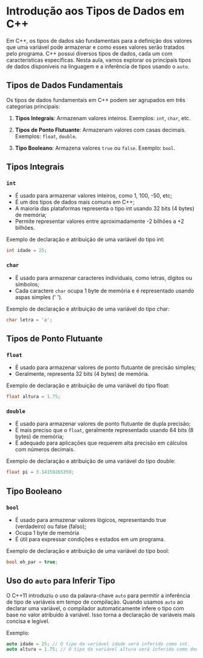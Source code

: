 # Introdução aos Tipos de Dados em C++

Em C++, os tipos de dados são fundamentais para a definição dos valores que uma variável pode armazenar e como esses valores serão tratados pelo programa. C++ possui diversos tipos de dados, cada um com características específicas. Nesta aula, vamos explorar os principais tipos de dados disponíveis na linguagem e a inferência de tipos usando o `auto`.

## Tipos de Dados Fundamentais

Os tipos de dados fundamentais em C++ podem ser agrupados em três categorias principais:

1. **Tipos Integrais**: Armazenam valores inteiros. Exemplos: `int`, `char`, etc.

2. **Tipos de Ponto Flutuante**: Armazenam valores com casas decimais. Exemplos: `float`, `double`.

3. **Tipo Booleano**: Armazena valores `true` ou `false`. Exemplo: `bool`.

## Tipos Integrais

### `int`

- É usado para armazenar valores inteiros, como 1, 100, -50, etc;
- É um dos tipos de dados mais comuns em C++;
- A maioria das plataformas representa o tipo int usando 32 bits (4 bytes) de memória;
- Permite representar valores entre aproximadamente -2 bilhões a +2 bilhões.

Exemplo de declaração e atribuição de uma variável do tipo int:

```c++
int idade = 25;
```

### `char`

- É usado para armazenar caracteres individuais, como letras, dígitos ou símbolos;
- Cada caractere `char` ocupa 1 byte de memória e é representado usando aspas simples (' ').

Exemplo de declaração e atribuição de uma variável do tipo char:

```c++
char letra = 'a';
```

## Tipos de Ponto Flutuante

### `float`

- É usado para armazenar valores de ponto flutuante de precisão simples;
- Geralmente, representa 32 bits (4 bytes) de memória.

Exemplo de declaração e atribuição de uma variável do tipo float:

```c++
float altura = 1.75;
```

### `double`

- É usado para armazenar valores de ponto flutuante de dupla precisão;
- É mais preciso que o `float`, geralmente representado usando 64 bits (8 bytes) de memória;
- É adequado para aplicações que requerem alta precisão em cálculos com números decimais.

Exemplo de declaração e atribuição de uma variável do tipo double:

```c++
float pi = 3.14159265359;
```

## Tipo Booleano

### `bool`

- É usado para armazenar valores lógicos, representando true (verdadeiro) ou false (falso);
- Ocupa 1 byte de memória
- É útil para expressar condições e estados em um programa.

Exemplo de declaração e atribuição de uma variável do tipo bool:

```c++
bool eh_par = true;
```

## Uso do `auto` para Inferir Tipo

O C++11 introduziu o uso da palavra-chave `auto` para permitir a inferência de tipo de variáveis em tempo de compilação. Quando usamos `auto` ao declarar uma variável, o compilador automaticamente infere o tipo com base no valor atribuído à variável. Isso torna a declaração de variáveis mais concisa e legível.

Exemplo:

```c++
auto idade = 25; // O tipo da variável idade será inferido como int.
auto altura = 1.75; // O tipo da variável altura será inferido como double.
```
